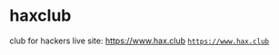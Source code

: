 haxclub
=======

club for hackers
live site: https://www.hax.club
[`https://www.hax.club`](https://www.hax.club)
